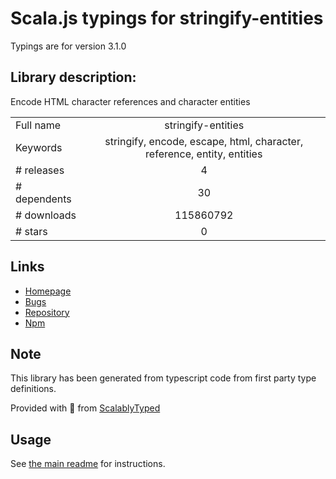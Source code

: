 
# Scala.js typings for stringify-entities

Typings are for version 3.1.0

## Library description:
Encode HTML character references and character entities

|                    |                 |
| ------------------ | :-------------: |
| Full name          | stringify-entities |
| Keywords           | stringify, encode, escape, html, character, reference, entity, entities |
| # releases         | 4 |
| # dependents       | 30 |
| # downloads        | 115860792 |
| # stars            | 0 |

## Links
- [Homepage](https://github.com/wooorm/stringify-entities#readme)
- [Bugs](https://github.com/wooorm/stringify-entities/issues)
- [Repository](https://github.com/wooorm/stringify-entities)
- [Npm](https://www.npmjs.com/package/stringify-entities)
    


## Note
This library has been generated from typescript code from first party type definitions.

Provided with :purple_heart: from [ScalablyTyped](https://github.com/oyvindberg/ScalablyTyped)

## Usage
See [the main readme](../../readme.md) for instructions.



